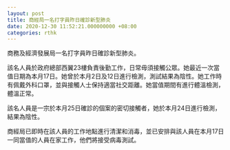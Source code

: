 ```yaml
---
layout: post
title: 商經局一名打字員昨日確診新型肺炎
date: 2020-12-30 11:52:21.000000000 +08:00
categories: rthk
---
```


商務及經濟發展局一名打字員昨日確診新型肺炎。

該名人員於政府總部西翼23樓負責後勤工作，日常毋須接觸公眾。她最近一次當值日期為本月17日。她曾於本月2日及12日進行檢測，測試結果為陰性。她工作時有佩戴外科口罩，並與接觸人士保持適當社交距離。她當值期間有進行體溫檢測，體溫正常。
 
該名人員是一宗於本月25日確診的個案的密切接觸者，她於本月24日進行檢測，結果為陰性。
 
商經局已即時在該人員的工作地點進行清潔和消毒，並已安排與該人員在本月17日一同當值的人員在家工作，他們將接受病毒測試。
